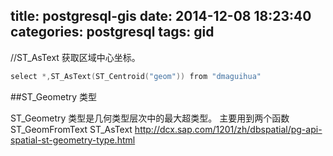title: postgresql-gis
date: 2014-12-08 18:23:40
categories: postgresql
tags: gid
---
//ST_AsText 获取区域中心坐标。
```c
select *,ST_AsText(ST_Centroid("geom")) from "dmaguihua"
```
##ST_Geometry 类型

ST_Geometry 类型是几何类型层次中的最大超类型。
主要用到两个函数
ST_GeomFromText
ST_AsText
http://dcx.sap.com/1201/zh/dbspatial/pg-api-spatial-st-geometry-type.html
